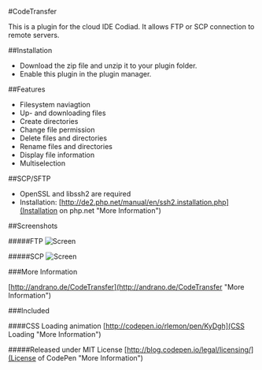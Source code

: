 #CodeTransfer

This is a plugin for the cloud IDE Codiad. It allows FTP or SCP connection to remote servers.

##Installation

- Download the zip file and unzip it to your plugin folder.
- Enable this plugin in the plugin manager.

##Features

- Filesystem naviagtion
- Up- and downloading files
- Create directories
- Change file permission
- Delete files and directories
- Rename files and directories
- Display file information
- Multiselection

##SCP/SFTP

- OpenSSL and libssh2 are required
- Installation: [http://de2.php.net/manual/en/ssh2.installation.php](Installation on php.net "More Information")

##Screenshots

#####FTP
![Screen](http://andrano.de/CodeTransfer/img/screen1.jpg "Screen")

#####SCP
![Screen](http://andrano.de/CodeTransfer/img/screen2.jpg "Screen")

###More Information

[http://andrano.de/CodeTransfer](http://andrano.de/CodeTransfer "More Information")


###Included

####CSS Loading animation
[http://codepen.io/rlemon/pen/KyDgh](CSS Loading "More Information")

#####Released under MIT License
[http://blog.codepen.io/legal/licensing/](License of CodePen "More Information")